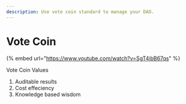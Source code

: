 ```yaml
---
description: Use vote coin standard to manage your DAO.
---
```


# Vote Coin

{% embed url="https://www.youtube.com/watch?v=SgT4ibB67qs" %}

Vote Coin Values

1. Auditable results
2. Cost effeciency
3. Knowledge based wisdom
